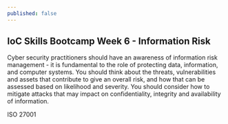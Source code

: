 ```yaml
---
published: false
---
```


## IoC Skills Bootcamp Week 6 - Information Risk



Cyber security practitioners should have an awareness of information risk management - it is fundamental to the role of protecting data, information, and computer systems. You should think about the threats, vulnerabilities and assets that contribute to give an overall risk, and how that can be assessed based on likelihood and severity. You should consider how to mitigate attacks that may impact on confidentiality, integrity and availability of information.

ISO 27001

